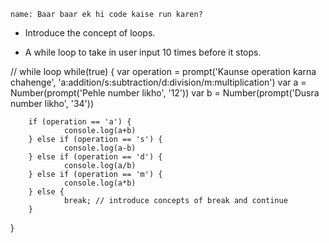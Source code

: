 ```ngMeta
name: Baar baar ek hi code kaise run karen?
```

- Introduce the concept of loops.

- A while loop to take in user input 10 times before it stops.

// while loop
while(true) {
        var operation = prompt('Kaunse operation karna chahenge', 'a:addition/s:subtraction/d:division/m:multiplication')
        var a = Number(prompt('Pehle number likho', '12'))
        var b = Number(prompt('Dusra number likho', '34'))

        if (operation == 'a') {
                console.log(a+b)
        } else if (operation == 's') {
                console.log(a-b)
        } else if (operation == 'd') {
                console.log(a/b)
        } else if (operation == 'm') {
                console.log(a*b)
        } else {
                break; // introduce concepts of break and continue
        }
}